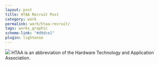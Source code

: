 ```yaml
---
layout: post
title: HTAA Recruit Post
category: work
permalink: work/htaa-recruit/
tags: works_graphic
scheme-link: "#d9dce1"
plugin: lightense
---
```

[![](https://img.ifengge.cn/images/57800373b599b7f4beef0cb9ab9df1a3.png)](https://img.ifengge.cn/image/X2aO)
HTAA is an abbreviation of the Hardware Technology and Application Association.  
